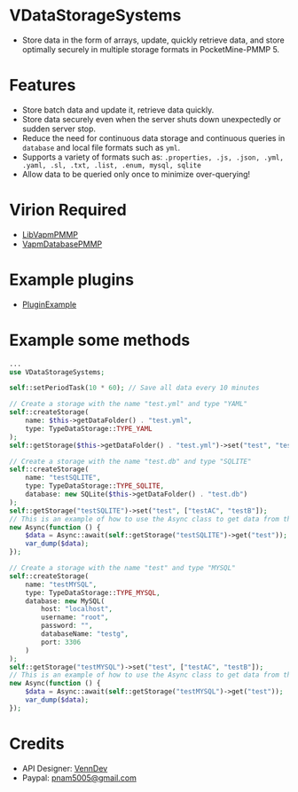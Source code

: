 # VDataStorageSystems
- Store data in the form of arrays, update, quickly retrieve data, and store optimally securely in multiple storage formats in PocketMine-PMMP 5.

# Features
- Store batch data and update it, retrieve data quickly.
- Store data securely even when the server shuts down unexpectedly or sudden server stop.
- Reduce the need for continuous data storage and continuous queries in `database` and local file formats such as `yml`.
- Supports a variety of formats such as: `.properties, .js, .json, .yml, .yaml, .sl, .txt, .list, .enum, mysql, sqlite`
- Allow data to be queried only once to minimize over-querying!

# Virion Required
- [LibVapmPMMP](https://github.com/VennDev/LibVapmPMMP)
- [VapmDatabasePMMP](https://github.com/VennDev/VapmDatabasePMMP)

# Example plugins
- [PluginExample](https://github.com/VennDev/TestVDataStorageSystems)

# Example some methods
```php
...
use VDataStorageSystems;

self::setPeriodTask(10 * 60); // Save all data every 10 minutes

// Create a storage with the name "test.yml" and type "YAML"
self::createStorage(
    name: $this->getDataFolder() . "test.yml",
    type: TypeDataStorage::TYPE_YAML
);
self::getStorage($this->getDataFolder() . "test.yml")->set("test", "test");

// Create a storage with the name "test.db" and type "SQLITE"
self::createStorage(
    name: "testSQLITE",
    type: TypeDataStorage::TYPE_SQLITE,
    database: new SQLite($this->getDataFolder() . "test.db")
);
self::getStorage("testSQLITE")->set("test", ["testAC", "testB"]);
// This is an example of how to use the Async class to get data from the database
new Async(function () {
    $data = Async::await(self::getStorage("testSQLITE")->get("test"));
    var_dump($data);
});

// Create a storage with the name "test" and type "MYSQL"
self::createStorage(
    name: "testMYSQL",
    type: TypeDataStorage::TYPE_MYSQL,
    database: new MySQL(
        host: "localhost",
        username: "root",
        password: "",
        databaseName: "testg",
        port: 3306
    )
);
self::getStorage("testMYSQL")->set("test", ["testAC", "testB"]);
// This is an example of how to use the Async class to get data from the database
new Async(function () {
    $data = Async::await(self::getStorage("testMYSQL")->get("test"));
    var_dump($data);
});
```

# Credits
- API Designer: [VennDev](https://github.com/VennDev)
- Paypal: pnam5005@gmail.com

